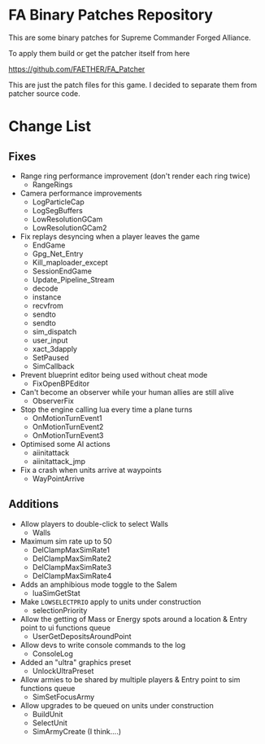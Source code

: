 # FA Binary Patches Repository

This are some binary patches for Supreme Commander Forged Alliance.

To apply them build or get the patcher itself from here

https://github.com/FAETHER/FA_Patcher

This are just the patch files for this game. I decided to separate them from patcher source code.

# Change List
## Fixes
- Range ring performance improvement (don't render each ring twice)
    - RangeRings
- Camera performance improvements
    - LogParticleCap
    - LogSegBuffers
    - LowResolutionGCam
    - LowResolutionGCam2
- Fix replays desyncing when a player leaves the game
    - EndGame
    - Gpg_Net_Entry
    - Kill_maploader_except
    - SessionEndGame
    - Update_Pipeline_Stream
    - decode
    - instance
    - recvfrom
    - sendto
    - sendto
    - sim_dispatch
    - user_input
    - xact_3dapply
    - SetPaused
    - SimCallback
- Prevent blueprint editor being used without cheat mode
    - FixOpenBPEditor
- Can't become an observer while your human allies are still alive
    - ObserverFix
- Stop the engine calling lua every time a plane turns
    - OnMotionTurnEvent1
    - OnMotionTurnEvent2
    - OnMotionTurnEvent3
- Optimised some AI actions
    - aiinitattack
    - aiinitattack_jmp
- Fix a crash when units arrive at waypoints
    - WayPointArrive

## Additions
- Allow players to double-click to select Walls
    - Walls
- Maximum sim rate up to 50
    - DelClampMaxSimRate1
    - DelClampMaxSimRate2
    - DelClampMaxSimRate3
    - DelClampMaxSimRate4
- Adds an amphibious mode toggle to the Salem
    - luaSimGetStat
- Make `LOWSELECTPRIO` apply to units under construction
    - selectionPriority
- Allow the getting of Mass or Energy spots around a location & Entry point to ui functions queue
    - UserGetDepositsAroundPoint
- Allow devs to write console commands to the log
    - ConsoleLog
- Added an "ultra" graphics preset
    - UnlockUltraPreset
- Allow armies to be shared by multiple players & Entry point to sim functions queue
    - SimSetFocusArmy
- Allow upgrades to be queued on units under construction
    - BuildUnit
    - SelectUnit
    - SimArmyCreate (I think....)
